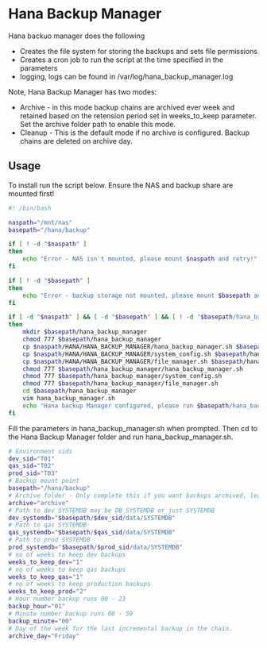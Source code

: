 # Hana Backup Manager

Hana backuo manager does the following

* Creates the file system for storing the backups and sets file permissions
* Creates a cron job to run the script at the time specified in the parameters
* logging, logs can be found in /var/log/hana_backup_manager.log

Note, Hana Backup Manager has two modes:

* Archive - in this mode backup chains are archived ever week and retained based on the retension period set in weeks_to_keep parameter. Set the archive folder path to enable this mode.
* Cleanup - This is the default mode if no archive is configured. Backup chains are deleted on archive day.

## Usage

To install run the script below. Ensure the NAS and backup share are mounted first!

```bash
#! /bin/bash

naspath="/mnt/nas"
basepath="/hana/backup"

if [ ! -d "$naspath" ]
then
    echo "Error - NAS isn't mounted, please mount $naspath and retry!"
fi

if [ ! -d "$basepath" ]
then
    echo "Error - backup storage not mounted, please mount $basepath and retry!"
fi

if [ -d "$naspath" ] && [ -d "$basepath" ] && [ ! -d "$basepath/hana_backup_manager" ]
then
    mkdir $basepath/hana_backup_manager
    chmod 777 $basepath/hana_backup_manager
    cp $naspath/HANA/HANA_BACKUP_MANAGER/hana_backup_manager.sh $basepath/hana_backup_manager/hana_backup_manager.sh
    cp $naspath/HANA/HANA_BACKUP_MANAGER/system_config.sh $basepath/hana_backup_manager/system_config.sh
    cp $naspath/HANA/HANA_BACKUP_MANAGER/file_manager.sh $basepath/hana_backup_manager/file_manager.sh
    chmod 777 $basepath/hana_backup_manager/hana_backup_manager.sh
    chmod 777 $basepath/hana_backup_manager/system_config.sh
    chmod 777 $basepath/hana_backup_manager/file_manager.sh
    cd $basepath/hana_backup_manager
    vim hana_backup_manager.sh
    echo "Hana backup Manager configured, please run $basepath/hana_backup_manager/hana_backup_manager.sh to enable."
fi
```

Fill the parameters in hana_backup_manager.sh when prompted. Then cd to the Hana Backup Manager folder and run hana_backup_manager.sh.

```bash
# Environment sids
dev_sid="T01"
qas_sid="T02"
prod_sid="T03"
# Backup mount point
basepath="/hana/backup"
# Archive folder - Only complete this if you want backups archived, leave empty for just clean ups.
archive="archive"
# Path to dev SYSTEMDB may be DB_SYSTEMDB or just SYSTEMDB
dev_systemdb="$basepath/$dev_sid/data/SYSTEMDB"
# Path to qas SYSTEMDB
qas_systemdb="$basepath/$qas_sid/data/SYSTEMDB"
# Path to prod SYSTEMDB
prod_systemdb="$basepath/$prod_sid/data/SYSTEMDB"
# no of weeks to keep dev backups
weeks_to_keep_dev="1"
# no of weeks to keep qas backups
weeks_to_keep_qas="1"
# no of weeks to keep production backups
weeks_to_keep_prod="2"
# Hour number backup runs 00 - 23
backup_hour="01"
# Minute number backup runs 00 - 59
backup_minute="00"
# Day of the week for the last incremental backup in the chain.
archive_day="Friday"
```
